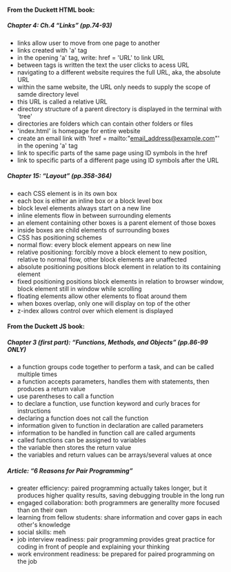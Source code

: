 #### From the Duckett HTML book:

##### Chapter 4: Ch.4 “Links” (pp.74-93)
- links allow user to move from one page to another
- links created with 'a' tag
- in the opening 'a' tag, write: href = 'URL' to link URL
- between tags is written the text the user clicks to acess URL
- navigating to a different website requires the full URL, aka, the absolute URL
- within the same website, the URL only needs to supply the scope of samde directory level
- this URL is called a relative URL
- directory structure of a parent directory is displayed in the terminal with 'tree'
- directories are folders which can contain other folders or files
- 'index.html' is homepage for entire website
- create an email link with 'href = mailto:"email_address@example.com"' in the opening 'a' tag
- link to specific parts of the same page using ID symbols in the href
- link to specific parts of a different page using ID symbols after the URL

##### Chapter 15: “Layout” (pp.358-364)
- each CSS element is in its own box
- each box is either an inline box or a block level box
- block level elements always start on a new line
- inline elements flow in between surrounding elements
- an element containing other boxes is a parent element of those boxes
- inside boxes are child elements of surrounding boxes
- CSS has positioning schemes
- normal flow: every block element appears on new line
- relative positioning: forcibly move a block element to new position, relative to normal flow, other block elements are unaffected
- absolute positioning positions block element in relation to its containing element
- fixed positioning positions block elements in relation to browser window, block element still in window while scrolling
- floating elements allow other elements to float around them
- when boxes overlap, only one will display on top of the other
- z-index allows control over which element is displayed



#### From the Duckett JS book:

##### Chapter 3 (first part): “Functions, Methods, and Objects” (pp.86-99 ONLY)
- a function groups code together to perform a task, and can be called multiple times
- a function accepts parameters, handles them with statements, then produces a return value
- use parentheses to call a function
- to declare a function, use function keyword and curly braces for instructions
- declaring a function does not call the function
- information given to function in declaration are called parameters
- information to be handled in function call are called arguments
- called functions can be assigned to variables
- the variable then stores the return value
- the variables and return values can be arrays/several values at once

##### Article: “6 Reasons for Pair Programming”
- greater efficiency: paired programming actually takes longer, but it produces higher quality results, saving debugging trouble in the long run
- engaged collaboration: both programmers are generallty more focused than on their own
- learning from fellow students: share information and cover gaps in each other's knowledge
- social skills: meh
- job interview readiness: pair programming provides great practice for coding in front of people and explaining your thinking
- work environment readiness: be prepared for paired programming on the job